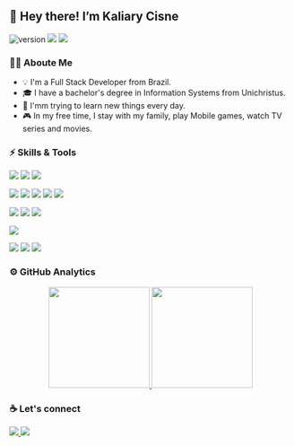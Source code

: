 ## :vulcan_salute: Hey there! I’m Kaliary Cisne
![version](https://img.shields.io/badge/version-03.04.2021-blue)
![](https://komarev.com/ghpvc/?username=KaliaryCisne&color=orange)
![](https://img.shields.io/badge/build-passing-brightgreen)

### :man_technologist: Aboute Me
- :bulb: I'm a Full Stack Developer from Brazil.
- :mortar_board: I have a bachelor's degree in Information Systems from Unichristus.
- :seedling: I'mm trying to learn new things every day.
- :video_game: In my free time, I stay with my family, play Mobile games, watch TV series and movies.

### :zap: Skills & Tools
<p align="left">
  <img src="https://img.shields.io/badge/-PHP-777BB4?style=flat-square&logo=php&logoColor=white" />
  <img src="https://img.shields.io/badge/-Laravel-FF2D20?style=flat-square&logo=laravel&logoColor=white" />
  <img src="https://img.shields.io/badge/-Python-3776AB?style=flat-square&logo=python&logoColor=white" />
</p>
<p align="left">
  <img src="https://img.shields.io/badge/-JavaScript-F7DF1E?style=flat-square&logo=javascript&logoColor=black" />
  <img src="https://img.shields.io/badge/-JQuery-0769AD?style=flat-square&logo=jquery&logoColor=white" />
  <img src="https://img.shields.io/badge/-HTML5-E34F26?style=flat-square&logo=html5&logoColor=white" />
  <img src="https://img.shields.io/badge/-CSS3-1572B6?style=flat-square&logo=css3&logoColor=white" />
  <img src="https://img.shields.io/badge/-Bootstrap-7952B3?style=flat-square&logo=bootstrap&logoColor=white" />
</p>
<p align="left">
  <img src="https://img.shields.io/badge/-PostgreSQL-336791?style=flat-square&logo=postgresql&logoColor=white" />
  <img src="https://img.shields.io/badge/-MySQL-336791?style=flat-square&logo=mysql&logoColor=white" />
  <img src="https://img.shields.io/badge/-sqlserver-336791?style=flat-square&logo=sqlserver&logoColor=white" />
</p>
<p align="left">
  <img src="https://img.shields.io/badge/-VS%20Code-007ACC?style=flat-square&logo=visual-studio-code&logoColor=white" />
</p>
<p align="left">
  <img src="https://img.shields.io/badge/-Linux-FCC624?style=flat-square&logo=linux&logoColor=black" />
  <img src="https://img.shields.io/badge/-Git-F05032?style=flat-square&logo=git&logoColor=white" />
  <img src="https://img.shields.io/badge/-Docker-2496ED?style=flat-square&logo=docker&logoColor=white" />
</p>

### :gear: GitHub Analytics
<p align="center">
  <a href="https://github.com/kaliarycisne">
    <img height="180em" src="https://github-readme-stats.vercel.app/api?username=kaliarycisne&show_icons=true&theme=tokyonight&count_private&custom_title=My&nbsp;GitHub&nbsp;Statistics" />
    <img height="180em" src="https://github-readme-stats.vercel.app/api/top-langs/?username=kaliarycisne&layout=compact&custom_title=My&nbsp;Programming&nbsp;Languages" />
  </a>
</p>

### :coffee: Let's connect
<p align="left">
  <a href="https://www.linkedin.com/in/kaliarycisne/">
    <img src="https://img.shields.io/badge/-LinkedIn-0A66C2?style=flat-square&logo=linkedin&logoColor=white" />
  </a>
  <a href="mailto:kaliarypro@gmail.com">
    <img src="https://img.shields.io/badge/-Gmail-EA4335?style=flat-square&logo=gmail&logoColor=white" />
  </a>
</p>

